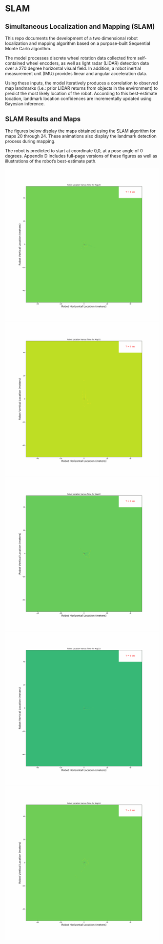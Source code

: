 # SLAM
## Simultaneous Localization and Mapping (SLAM)

This repo documents the development of a
two dimensional robot localization and mapping
algorithm based on a purpose-built Sequential
Monte Carlo algorithm.

The model processes discrete wheel rotation data
collected from self-contained wheel encoders, as
well as light radar (LIDAR) detection data over a
270 degree horizontal visual field. In addition, a robot
inertial measurement unit (IMU) provides linear
and angular acceleration data.

Using these inputs, the model iteratively produces
a correlation to observed map landmarks (i.e.:
prior LIDAR returns from objects in the
environment) to predict the most likely location
of the robot. According to this best-estimate
location, landmark location confidences are
incrementally updated using Bayesian inference.

## SLAM Results and Maps

The figures below display the maps obtained
using the SLAM algorithm for maps 20 through
24. These animations also display
the landmark detection process during mapping.

The robot is predicted to start at
coordinate 0,0, at a pose angle of 0 degrees.
Appendix D includes full-page versions of these
figures as well as illustrations of the robot’s best-estimate
path.

![path_gif_map20](path_gif_map20.gif)
![path_gif_map21](path_gif_map21.gif)
![path_gif_map22](path_gif_map22.gif)
![path_gif_map23](path_gif_map23.gif)
![path_gif_map24](path_gif_map24.gif)






